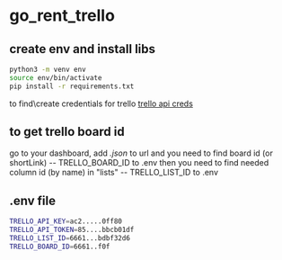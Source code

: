 # go_rent_trello

## create env and install libs

```bash
python3 -m venv env
source env/bin/activate
pip install -r requirements.txt
```

to find\create credentials for trello [trello api creds](https://trello.com/app-key)

## to get trello board id

go to your dashboard, add *.json* to url and you need to find board id (or shortLink) -- TRELLO_BOARD_ID to .env
then you need to find needed column id (by name) in "lists" -- TRELLO_LIST_ID to .env

## .env file
```bash
TRELLO_API_KEY=ac2.....0ff80
TRELLO_API_TOKEN=85....bbcb01df
TRELLO_LIST_ID=6661...bdbf32d6
TRELLO_BOARD_ID=6661..f0f
```

